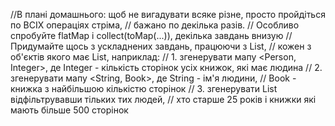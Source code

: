 //В плані домашнього: щоб не вигадувати всяке різне, просто пройдіться по ВСІХ операціях стріма,
// бажано по декілька разів.
//        Особливо спробуйте  flatMap i collect(toMap(...)), декілька завдань внизую
//        Придумайте щось з ускладнених завдань, працюючи з List<Person>,
//        кожен з об'єктів якого має List<Book>, наприклад:
//        1. згенерувати мапу <Person, Integer>, де Integer - кількість сторінок усіх книжок, які має людина
//        2. згенерувати мапу <String, Book>, де String - ім'я людини,
//        Book - книжка з найбільшою кількістю сторінок
//        3. згенерувати List<Book> відфільтрувавши тільких тих людей,
//        хто старше 25 років і книжки які мають більше 500 сторінок
